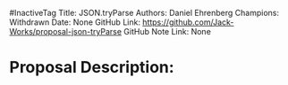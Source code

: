 #InactiveTag
Title: JSON.tryParse
Authors: Daniel Ehrenberg
Champions: Withdrawn
Date: None
GitHub Link: https://github.com/Jack-Works/proposal-json-tryParse
GitHub Note Link: None

# Proposal Description:
